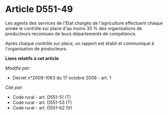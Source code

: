 # Article D551-49

Les agents des services de l'Etat chargés de l'agriculture effectuent chaque année le contrôle sur place d'au moins 30 % des
organisations de producteurs reconnues de leurs départements de compétence. 

Après chaque contrôle sur place, un rapport est établi et communiqué à l'organisation de producteurs.

**Liens relatifs à cet article**

_Modifié par_:

  - Décret n°2008-1063 du 17 octobre 2008 - art. 1

_Cité par_:

  - Code rural - art. D551-51 (T)
  - Code rural - art. D551-53 (T)
  - Code rural - art. D551-62 (V)
